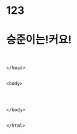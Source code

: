 # 123
<html>
  <head>
    <title>2-6</title>
    <h1>승준이는!커요!</h1>
   
    
    
    
    </head>
    
    
    <body>
    
    
    
    
    </body>
    
    
    </html>
